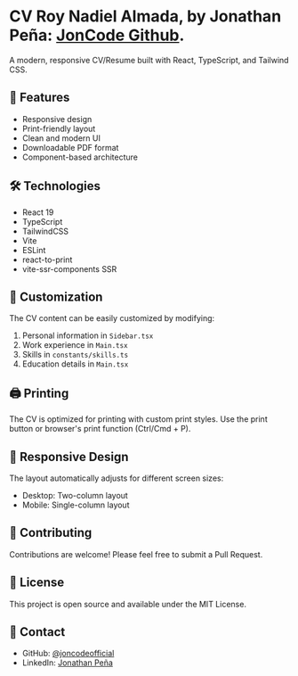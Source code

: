 # CV Roy Nadiel Almada, by Jonathan Peña: [JonCode Github](https://github.com/joncodeofficial).

A modern, responsive CV/Resume built with React, TypeScript, and Tailwind CSS.

## 🚀 Features

- Responsive design
- Print-friendly layout
- Clean and modern UI
- Downloadable PDF format
- Component-based architecture

## 🛠️ Technologies

- React 19
- TypeScript
- TailwindCSS
- Vite
- ESLint
- react-to-print
- vite-ssr-components SSR

## 🎨 Customization

The CV content can be easily customized by modifying:

1. Personal information in `Sidebar.tsx`
2. Work experience in `Main.tsx`
3. Skills in `constants/skills.ts`
4. Education details in `Main.tsx`

## 🖨️ Printing

The CV is optimized for printing with custom print styles. Use the print button or browser's print function (Ctrl/Cmd + P).

## 📱 Responsive Design

The layout automatically adjusts for different screen sizes:

- Desktop: Two-column layout
- Mobile: Single-column layout

## 🤝 Contributing

Contributions are welcome! Please feel free to submit a Pull Request.

## 📝 License

This project is open source and available under the MIT License.

## 👤 Contact

- GitHub: [@joncodeofficial](https://github.com/joncodeofficial)
- LinkedIn: [Jonathan Peña](https://www.linkedin.com/in/joncode)
